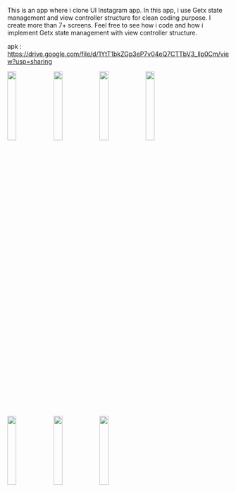 This is an app where i clone UI Instagram app. In this app, i use Getx state management and view controller structure for clean coding purpose. I create more than 7+ screens. Feel free to see how i code and how i implement Getx state management with view controller structure.

apk : https://drive.google.com/file/d/1YtT1bkZGp3eP7v04eQ7CTTbV3_llp0Cm/view?usp=sharing

<img src="https://user-images.githubusercontent.com/71324740/163225696-35550a37-6f0f-4d8d-bd1e-a1e35202a7de.png" width=20% height=20%> <img src="https://user-images.githubusercontent.com/71324740/163225714-985f7eb2-a7ea-4ad0-aef8-9daf295e2f89.png" width=20% height=20%> <img src="https://user-images.githubusercontent.com/71324740/163225758-7e9f7972-6866-458b-a15f-02b9ed7f2635.png" width=20% height=20%> <img src="https://user-images.githubusercontent.com/71324740/163225817-092d6b86-375f-4423-b906-1eb8b80994e6.png" width=20% height=20%> <img src="https://user-images.githubusercontent.com/71324740/163225845-2157c3ee-40e7-4bd2-943f-cb26bfc59d2c.png" width=20% height=20%> <img src="https://user-images.githubusercontent.com/71324740/163225850-00e80074-b148-4a23-b86a-b68d4af24860.png" width=20% height=20%> <img src="https://user-images.githubusercontent.com/71324740/163225854-80fac80a-edd0-49cd-9ac3-5745d3fb0e4a.png" width=20% height=20%>

